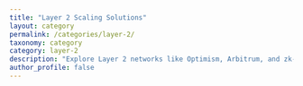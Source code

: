 ```yaml
---
title: "Layer 2 Scaling Solutions"
layout: category
permalink: /categories/layer-2/
taxonomy: category
category: layer-2
description: "Explore Layer 2 networks like Optimism, Arbitrum, and zk-rollups powering faster and cheaper crypto transactions."
author_profile: false
---
```


